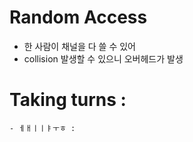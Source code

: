 # Random Access 
- 한 사람이 채널을 다 쓸 수 있어 
- collision 발생할 수 있으니 오버헤드가 발생 

# Taking turns  :
    - ㅔㅐㅣㅣㅑㅜㅎ :
